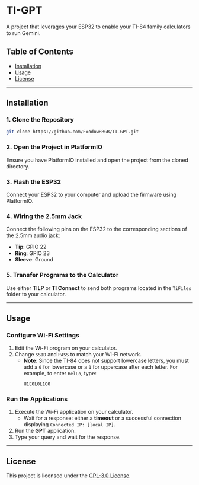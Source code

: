 # TI-GPT
A project that leverages your ESP32 to enable your TI-84 family calculators to run Gemini.

## Table of Contents
- [Installation](#installation)
- [Usage](#usage)
- [License](#license)

---

## Installation

### 1. Clone the Repository
```bash
git clone https://github.com/ExodowRRGB/TI-GPT.git
```

### 2. Open the Project in PlatformIO
Ensure you have PlatformIO installed and open the project from the cloned directory.

### 3. Flash the ESP32
Connect your ESP32 to your computer and upload the firmware using PlatformIO.

### 4. Wiring the 2.5mm Jack
Connect the following pins on the ESP32 to the corresponding sections of the 2.5mm audio jack:
- **Tip**: GPIO 22
- **Ring**: GPIO 23
- **Sleeve**: Ground

### 5. Transfer Programs to the Calculator
Use either **TILP** or **TI Connect** to send both programs located in the `TiFiles` folder to your calculator.

---

## Usage

### Configure Wi-Fi Settings
1. Edit the Wi-Fi program on your calculator.
2. Change `SSID` and `PASS` to match your Wi-Fi network.
   - **Note**: Since the TI-84 does not support lowercase letters, you must add a `0` for lowercase or a `1` for uppercase after each letter. For example, to enter `HelLo`, type:
     ```
     H1E0L0L1O0
     ```

### Run the Applications
1. Execute the Wi-Fi application on your calculator.
   - Wait for a response: either a **timeout** or a successful connection displaying `Connected IP: [local IP]`.
2. Run the **GPT** application.
3. Type your query and wait for the response.

---

## License
This project is licensed under the [GPL-3.0 License](LICENSE).

